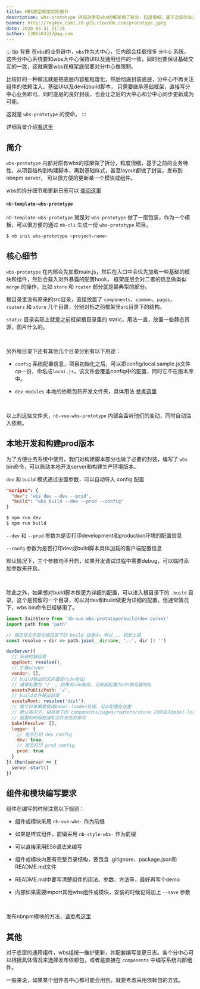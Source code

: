 ```yaml
---
title: WBS原型框架实现细节
description: wbs-prototype 内部对原有wbs的框架做了拆分，粒度很细，基于之前的业务特性，从项目结构到构建脚本，再到基础样式，甚至layout都做了封装，发布到nbnpm server， 可以很方便的更新某一个模块或组件
banner: http://7xq4yv.com1.z0.glb.clouddn.com/prototype.jpeg
date: 2020-05-31 21:16
author: 1306503317@qq.com
---
```


::: tip 背景
在`wbs`的业务链中，`wbs`作为大中心，它内部会挂载很多 `分中心` 系统，
这些分中心系统要和wbs大中心保持UI以及通用组件的一致，同时也要保证基础交互的一致，这就需要wbs在框架底层要对分中心做限制。

比较好的一种做法就是把底层内容细粒度化，然后彻底封装底层，分中心不再关注组件的依赖注入、基础UI以及dev和build脚本，
只需要继承基础框架，直接写分中心业务即可。同时底层的良好封装，也会让之后的大中心和分中心同步更新成为可能。

这就是 `wbs-prototype` 的使命。
:::

详细背景介绍[看这里](https://fe.newban.cn/wiki/docs/vue/wbs-modular.html)


## 简介

`wbs-prototype` 内部对原有wbs的框架做了拆分，粒度很细，基于之前的业务特性，从项目结构到构建脚本，再到基础样式，甚至layout都做了封装，发布到nbnpm server，
可以很方便的更新某一个模块或组件。

wbs的拆分细节和更新日志可以 [查阅这里](https://fe.newban.cn/wiki/docs/vue/wbs-update.html)

#### `nb-template-wbs-prototype`

`nb-template-wbs-prototype` 就是对 `wbs-prototype` 做了一层包装，作为一个模板，可以很方便的通过 `nb-cli` 生成一份 `wbs-prototype` 项目。

```bash
$ nb init wbs-prototype <project-name>
```

## 核心细节

`wbs-prototype` 在内部会先加载main.js，然后在入口中会优先加载一些基础的模块和组件，然后会载入对外暴露的配置hook，
框架底层会对二者的信息做类似 `merge` 的操作，比如 `store` 和 `router` 部分就是最典型的部分。

根目录里没有原来的src目录，直接放置了 `components`、`common`、`pages`、`routers` 和 `store` 几个目录，分别对标之前框架里src目录下的结构。

`static` 目录实际上就是之前框架根目录里的 static，用法一直，放置一些静态资源，图片什么的。

<br>

另外根目录下还有其他几个目录分别有以下用途：

* `config` 系统配置信息，项目初始化之后，可以把config/local.sample.js文件cp一份，命名成`local.js`，该文件会覆盖config中的配置，同时它不在版本库中。

* `dev-modules` 本地的依赖包热开发文件夹，具体用法 [参考这里](https://note.youdao.com/web/#/file/WEB79c03efb142587dd5963ffea1ac54135/note/WEB3cf2fb0b502d88bd898ab71dfc9dd1a4/)


<br>

以上的这些文件夹，`nb-vue-wbs-prototype` 内部会监听他们的变动，同时自动注入依赖。



## 本地开发和构建prod版本

为了方便业务系统中使用，我们对构建脚本部分也做了必要的封装，编写了 `wbs` bin命令，可以启动本地开发server和构建生产环境版本。

`dev` 和 `build` 模式通过设置参数，可以自动导入 config 配置

```json
"scripts": {
  "dev": "wbs dev --dev --prod",
  "build": "wbs build --dev --prod --config"
}
```

```bash
$ npm run dev
$ npm run build
```

`--dev` 和 `--prod` 参数为是否打印development和production环境的配置信息

`--confg` 参数为是否打印dev或build脚本具体加载的客户端配置信息

默认情况下，三个参数均不开启，如果开发调试过程中需要debug，可以临时添加参数来开启。

<br>

除此之外，如果想对build脚本做更为详细的配置，可以进入根目录下的 `.build` 目录，这个是预留的一个目录，可以对dev和build做更为详细的配置，但通常情况下，wbs bin命令已经够用了。

```js
import InitStore from 'nb-vue-wbs-prototype/build/dev-server'
import path from 'path'

// 假定该文件是在根目录下的 build 目录中，所以 .. 跳到上层
const resolve = dir => path.join(__dirname, '..', dir || '')

devServer({
  // 系统的根目录
  appRoot: resolve(),
  // 扩展vendor
  vendor: [],
  // build输出的文件路径(cdn地址)
  // 通常配置为 '/' , 如果有cdn服务，可直接配置为cdn服务器地址
  assetsPublicPath: '/',
  // build文件输出目录
  assetsRoot: resolve('dist'),
  // 哪个目录需要使用babel-loader处理，可以配置在这里
  // 默认情况下，根目录下的 components/pages/routers/store 已经加入babel-loader处理逻辑
  // 配置的时候直接写文件夹名称即可
  babelResolve: [],
  logger: {
    // 是否打印 dev config
    dev: true,
    // 是否打印 prod config
    prod: true
  }
}).then(server => {
  server.start()
})
```



## 组件和模块编写要求

组件在编写的时候注意以下规则：

* 组件或模块采用 `nb-vue-wbs-` 作为前缀

* 如果是样式组件，前缀采用 `nb-style-wbs-` 作为前缀

* 可以直接采用ES6语法来编写

* 组件或模块内要有完整目录结构，要包含 .gitignore、package.json和README.md文件

* README.md中要写清楚组件的用法、参数、方法等，最好再写个demo

* 内部如果需要import其他wbs组件或模块，安装的时候记得加上 `--save` 参数

<br>

发布nbnpm模块的方法，[请参考这里](https://note.youdao.com/web/#/file/WEBe2a1ecff49080f06aaab438c48853961/note/WEBee89894fe949634998354aaa919a6e88/)



## 其他

对于底层的通用组件，wbs组统一维护更新，并配套编写变更日志。各个分中心可以根据具体情况来选择发布依赖包，或者是直接在 `components` 中编写系统内部组件。

一般来说，如果某个组件各中心都可能会用到，就要考虑采用依赖包的方式。
